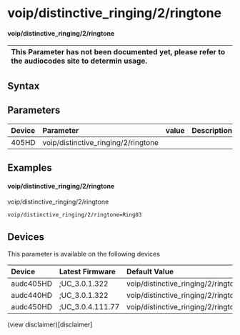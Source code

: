 ﻿---
description: voip/distinctive_ringing/2/ringtone
search: false
---

# voip/distinctive_ringing/2/ringtone

#### voip/distinctive_ringing/2/ringtone


| This Parameter has not been documented yet, please refer to the audiocodes site to determin usage.  | 
| :--- |

## Syntax

## Parameters
|Device|Parameter|value|Description|
|:---|:---|:---|:---|
| 405HD | voip/distinctive_ringing/2/ringtone |  |  |

## Examples
#### voip/distinctive_ringing/2/ringtone

voip/distinctive_ringing/2/ringtone

```
voip/distinctive_ringing/2/ringtone=Ring03
```

## Devices
This parameter is available on the following devices

| Device | Latest Firmware | Default Value |
|:---|:---|:---|
| audc405HD | ;UC_3.0.1.322 | voip/distinctive_ringing/2/ringtone=Ring03 
| audc440HD | ;UC_3.0.1.322 | voip/distinctive_ringing/2/ringtone=Ring03 
| audc450HD | ;UC_3.0.4.111.77 | voip/distinctive_ringing/2/ringtone=Ring03 

(view disclaimer)[disclaimer]

